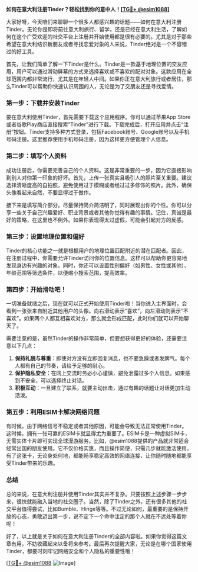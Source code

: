 **如何在意大利注册Tinder？轻松找到你的意中人！[[TG💪+ @esim1088](https://t.me/s/esim1088)]**

大家好呀，今天咱们来聊聊一个很多人都感兴趣的话题——如何在意大利注册Tinder。无论你是即将前往意大利旅行、留学，还是已经在意大利生活，了解如何在这个广受欢迎的社交平台上注册并开始使用都是很有必要的。尤其是对于那些希望在意大利结识新朋友或者寻找恋爱对象的人来说，Tinder绝对是一个不容错过的好工具。

首先，让我们简单了解一下Tinder是什么。Tinder是一款基于地理位置的交友应用，用户可以通过滑动屏幕的方式来选择喜欢或不喜欢的配对对象。这款应用在全球范围内都非常流行，尤其是在年轻人中间。如果你正在意大利旅行或者居住，那么Tinder可以帮助你快速认识周围的人，无论是为了交朋友还是寻找爱情。

### **第一步：下载并安装Tinder**

要在意大利使用Tinder，首先需要下载这个应用程序。你可以通过苹果App Store或者谷歌Play商店直接搜索“Tinder”进行下载。下载完成后，打开应用并点击“注册”按钮。Tinder支持多种方式登录，包括Facebook账号、Google账号以及手机号码注册。这里推荐使用手机号码注册，因为这样更方便管理个人信息。

### **第二步：填写个人资料**

成功注册后，你需要完善自己的个人资料。这是非常重要的一步，因为它直接影响到别人对你第一印象的好坏。首先，上传一张真实且吸引人的照片至关重要。建议选择清晰度高的自拍照，避免使用过于模糊或者经过过多修饰的照片。此外，确保头像看起来自然，不要显得过于做作。

接下来是填写简介部分。尽量保持简介简洁明了，同时展现出你的个性。你可以分享一些关于自己兴趣爱好、职业背景或者其他你觉得有趣的事情。记住，真诚是最好的策略，在这里也不例外。如果你表现得太过虚假，可能会引起对方的反感。

### **第三步：设置地理位置和偏好**

Tinder的核心功能之一就是根据用户的地理位置匹配附近的潜在匹配者。因此，在注册过程中，你需要允许Tinder访问你的位置信息。这样可以帮助你更容易地发现身边有兴趣的对象。同时，你还可以设置性别偏好（如男性、女性或其他）、年龄范围等筛选条件，以便缩小搜索范围，提高效率。

### **第四步：开始滑动吧！**

一切准备就绪之后，现在就可以正式开始使用Tinder啦！当你进入主界面时，会看到一张张来自附近其他用户的头像。向右滑动表示“喜欢”，向左滑动则表示“不喜欢”。如果两个人都互相喜欢对方，那么就会形成匹配，此时你们就可以开始聊天了。

需要注意的是，虽然Tinder的操作非常简单，但要想获得更好的体验，还需要注意以下几点：

1. **保持礼貌与尊重**：即使对方没有立即回复消息，也不要急躁或者发脾气。每个人都有自己的节奏，请给予足够的耐心。
2. **保护隐私安全**：在网上交流时务必小心谨慎，避免泄露过多个人信息。如果感到不安全，可以选择终止对话。
3. **积极互动**：一旦建立了联系，就要主动出击，通过有趣的话题让对话更加生动活泼。

### **第五步：利用ESIM卡解决网络问题**

有时候，由于网络信号不稳定或者其他原因，可能会导致无法正常使用Tinder。这时候，拥有一张可靠的ESIM卡就显得尤为重要了。ESIM卡是一种虚拟SIM卡，无需实体卡片即可实现全球漫游服务。比如，@esim1088提供的产品就非常适合经常出国的朋友使用。它不仅价格实惠，而且操作简便，只需几步就能激活使用。有了这张卡，无论身处何地，都能畅享稳定高效的网络连接，让你随时随地都能享受Tinder带来的乐趣。

### **总结**

总的来说，在意大利注册并使用Tinder其实并不复杂。只要按照上述步骤一步步来，很快就能融入当地的社交圈子。当然，除了Tinder之外，还有很多其他的社交平台值得尝试，比如Bumble、Hinge等等。不过无论如何，最重要的是保持开放的心态，勇敢迈出第一步，说不定下一个命中注定的那个人就在不远处等着你呢！

好了，以上就是关于如何在意大利注册Tinder的全部内容啦。如果你觉得这篇文章有用，不妨收藏起来以备将来参考。最后再次提醒大家，无论是在哪个国家使用Tinder，都要时刻牢记网络安全和个人隐私的重要性哦！

[[TG💪+ @esim1088](https://t.me/s/esim1088) ![Image](https://i.postimg.cc/4NQfJmqS/Snipaste-2025-05-13-00-14-12.png)]